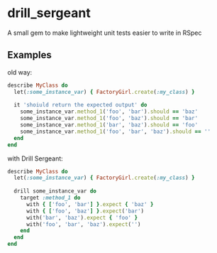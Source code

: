 drill_sergeant
==============

A small gem to make lightweight unit tests easier to write in RSpec


## Examples
old way:
```ruby
describe MyClass do
  let(:some_instance_var) { FactoryGirl.create(:my_class) }
  
  it 'shoiuld return the expected output' do
    some_instance_var.method_1('foo', 'bar').should == 'baz'
    some_instance_var.method_1('foo', 'baz').should == 'bar'
    some_instance_var.method_1('bar', 'baz').should == 'foo'
    some_instance_var.method_1('foo', 'bar', 'baz').should == ''
  end
end
```
with Drill Sergeant:
```ruby
describe MyClass do
  let(:some_instance_var) { FactoryGirl.create(:my_class) }
  
  drill some_instance_var do
    target :method_1 do
      with { ['foo', 'bar'] }.expect { 'baz' }
      with { ['foo', 'baz'] }.expect('bar')
      with('bar', 'baz').expect { 'foo' }
      with('foo', 'bar', 'baz').expect('')
    end
  end
end
```
